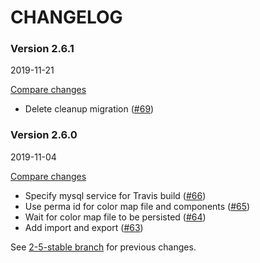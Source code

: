 # CHANGELOG

### Version 2.6.1

2019-11-21

[Compare changes](https://github.com/codevise/pageflow-linkmap-page/compare/v2.6.0...v2.6.1)

- Delete cleanup migration
  ([#69](https://github.com/codevise/pageflow-linkmap-page/pull/69))

### Version 2.6.0

2019-11-04

[Compare changes](https://github.com/codevise/pageflow-linkmap-page/compare/2-5-stable...v2.6.0)

- Specify mysql service for Travis build
  ([#66](https://github.com/codevise/pageflow-linkmap-page/pull/66))
- Use perma id for color map file and components
  ([#65](https://github.com/codevise/pageflow-linkmap-page/pull/65))
- Wait for color map file to be persisted
  ([#64](https://github.com/codevise/pageflow-linkmap-page/pull/64))
- Add import and export
  ([#63](https://github.com/codevise/pageflow-linkmap-page/pull/63))

See
[2-5-stable branch](https://github.com/codevise/pageflow-linkmap-page/blob/2-5-stable/CHANGELOG.md)
for previous changes.

